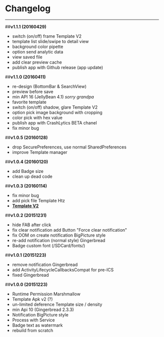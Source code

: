 # Changelog
-----

##**v1.1.1 (20160429)**

- switch (on/off) frame Template V2
- template list slide/swipe to detail view
- background color pipette
- option send analytic data
- view saved file
- add clear preview cache
- publish app with Github release (app update)

##**v1.1.0 (20160411)**

- re-design (BottomBar & SearchView)
- preview before save
- min API 16 (JellyBean 4.1) *sorry grandpa*
- favorite template
- switch (on/off) shadow, glare Template V2
- option pick image background with cropping
- color pick with hex value
- publish app with CrashLytics BETA chanel
- fix minor bug

##**v1.0.5 (20160128)**

- drop SecurePreferences, use normal SharedPreferences
- improve Template manager

##**v1.0.4 (20160120)**

- add Badge size
- clean up dead code

##**v1.0.3 (20160114)**

- fix minor bug
- add pick file Template Htz
- [**Template V2**](templatev2/README.md)

##**v1.0.2 (20151231)**

- hide FAB after click
- fix clear notification add Button "Force clear notification"
- fix OOM on create notification BigPicture style
- re-add notification (normal style) Gingerbread
- Badge custom font (/SDCard/fonts/)

##**v1.0.1 (20151223)**

- remove notification Gingerbread
- add ActivityLifecycleCallbacksCompat for pre-ICS
- fixed Gingerbread

##**v1.0.0 (20151223)**

- Runtime Permission Marshmallow
- Template Apk v2 (?)
- un-limited deference Template size / density
- min Api 10 (Gingerbread 2.3.3)
- Notification BigPicture style
- Process with Service
- Badge text as watermark
- rebuild from scratch